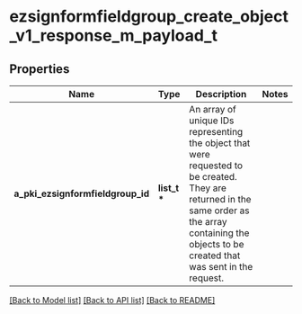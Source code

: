 # ezsignformfieldgroup_create_object_v1_response_m_payload_t

## Properties
Name | Type | Description | Notes
------------ | ------------- | ------------- | -------------
**a_pki_ezsignformfieldgroup_id** | **list_t \*** | An array of unique IDs representing the object that were requested to be created.  They are returned in the same order as the array containing the objects to be created that was sent in the request. | 

[[Back to Model list]](../README.md#documentation-for-models) [[Back to API list]](../README.md#documentation-for-api-endpoints) [[Back to README]](../README.md)


